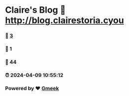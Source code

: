 # Claire's Blog :link: http://blog.clairestoria.cyou 
### :page_facing_up: [3](http://blog.clairestoria.cyou/tag.html) 
### :speech_balloon: 1 
### :hibiscus: 44 
### :alarm_clock: 2024-04-09 10:55:12 
### Powered by :heart: [Gmeek](https://github.com/Meekdai/Gmeek)
